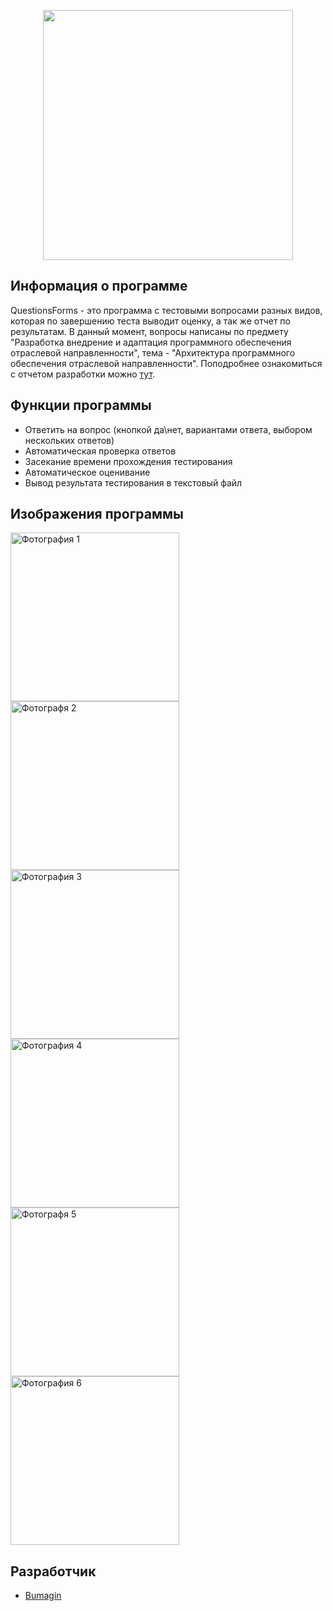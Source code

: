 <p align="center">
      <img src="https://x-lines.ru/letters/i/cyrillicfancy/0776/598d4e/38/0/kf4skh5wpfzshh4gp73g4.png" width="400">
</p>

## Информация о программе

QuestionsForms - это программа с тестовыми вопросами разных видов, которая по завершению теста выводит оценку, а так же отчет по результатам.
В данный момент, вопросы написаны по предмету "Разработка внедрение и адаптация программного обеспечения отраслевой направленности",
тема - "Архитектура программного обеспечения отраслевой направленности". 
Поподробнее ознакомиться с отчетом разработки можно <a href = "https://disk.yandex.ru/i/43j3FdlQbIcfMA">тут</a>.

## Функции программы

- Ответить на вопрос (кнопкой да\нет, вариантами ответа, выбором нескольких ответов)
- Автоматическая проверка ответов
- Засекание времени прохождения тестирования
- Автоматическое оценивание
- Вывод результата тестирования в текстовый файл

## Изображения программы

<p>
    <img src="https://i.ibb.co/8bZdnwV/1.png" alt="Фотография 1" width="270">
    <img src="https://i.ibb.co/GTdv6Yg/2.png" alt="Фотографя 2" width="270">
    <img src="https://i.ibb.co/P5t9N2d/3.png" alt="Фотография 3" width="270">
    <img src="https://i.ibb.co/S7LRS4s/4.png" alt="Фотография 4" width="270">
    <img src="https://i.ibb.co/tCmfXNb/5.png" alt="Фотографя 5" width="270">
    <img src="https://i.ibb.co/zGfKHfs/6.png" alt="Фотография 6" width="270">
</p>

## Разработчик

- [Bumagin](https://github.com/bumagin)
